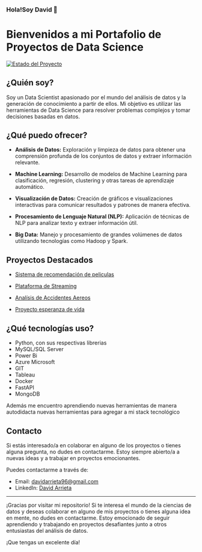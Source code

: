 ### Hola!Soy David 👋

# Bienvenidos a mi Portafolio de Proyectos de Data Science

[![Estado del Proyecto](https://img.shields.io/badge/Estado-Activo-brightgreen)](https://github.com/Davidarr96)

## ¿Quién soy?

Soy un Data Scientist apasionado por el mundo del análisis de datos y la generación de conocimiento a partir de ellos. Mi objetivo es utilizar las herramientas de Data Science para resolver problemas complejos y tomar decisiones basadas en datos.

## ¿Qué puedo ofrecer?

- **Análisis de Datos:** Exploración y limpieza de datos para obtener una comprensión profunda de los conjuntos de datos y extraer información relevante.

- **Machine Learning:** Desarrollo de modelos de Machine Learning para clasificación, regresión, clustering y otras tareas de aprendizaje automático.

- **Visualización de Datos:** Creación de gráficos e visualizaciones interactivas para comunicar resultados y patrones de manera efectiva.

- **Procesamiento de Lenguaje Natural (NLP):** Aplicación de técnicas de NLP para analizar texto y extraer información útil.

- **Big Data:** Manejo y procesamiento de grandes volúmenes de datos utilizando tecnologías como Hadoop y Spark.

## Proyectos Destacados

- [Sistema de recomendación de peliculas](https://github.com/Davidarr96/Recomendacion-de-peliculas-y-API)

- [Plataforma de Streaming](https://github.com/Davidarr96/Plataformas-de-Streaming)

- [Analísis de Accidentes Aereos](https://github.com/Davidarr96/Analisis-Accidentes-Aereos-Data-Analytics)

- [Proyecto esperanza de vida ](https://github.com/datainsi/Esperanza_de_vida)

## ¿Qué tecnologías uso?

- Python, con sus respectivas librerias
- MySQL/SQL Server
- Power Bi
- Azure Microsoft
- GIT
- Tableau
- Docker
-  FastAPI
-  MongoDB

Además me encuentro aprendiendo nuevas herramientas de manera autodidacta nuevas herramientas para agregar a mi stack tecnológico 
  

## Contacto

Si estás interesado/a en colaborar en alguno de los proyectos o tienes alguna pregunta, no dudes en contactarme. Estoy siempre abierto/a a nuevas ideas y a trabajar en proyectos emocionantes.

Puedes contactarme a través de:

- Email: davidarrieta96@gmail.com
- LinkedIn: [David Arrieta](https://www.linkedin.com/in/david-jesus-arrieta/)



---

¡Gracias por visitar mi repositorio! Si te interesa el mundo de la ciencias de datos y deseas colaborar en alguno de mis proyectos o tienes alguna idea en mente, no dudes en contactarme. Estoy emocionado de seguir aprendiendo y trabajando en proyectos desafiantes junto a otros entusiastas del análisis de datos.

¡Que tengas un excelente día!
